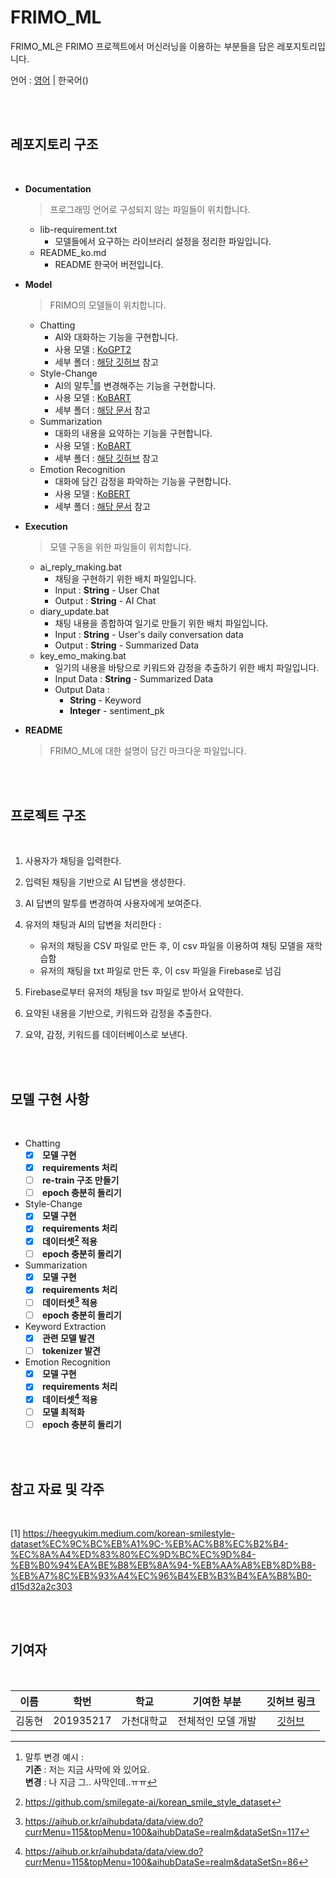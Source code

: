 # FRIMO_ML

FRIMO_ML은 FRIMO 프로젝트에서 머신러닝을 이용하는 부분들을 담은 레포지토리입니다.

언어 : [영어](https://github.com/Friend-for-Modern-people/FRIMO_ML/blob/main/README.md) | 한국어()

<br> <br>

## <b> 레포지토리 구조 </b>

<br>

* <b> Documentation </b>
    > 프로그래밍 언어로 구성되지 않는 파일들이 위치합니다.
    * lib-requirement.txt
        * 모델들에서 요구하는 라이브러리 설정을 정리한 파일입니다.
    * README_ko.md
        * README 한국어 버전입니다.
* <b> Model </b>
    > FRIMO의 모델들이 위치합니다.
    * Chatting
        * AI와 대화하는 기능을 구현합니다.
        * 사용 모델 : [KoGPT2](https://github.com/SKT-AI/KoGPT2)
        * 세부 폴더 : [해당 깃허브](https://github.com/haven-jeon/KoGPT2-chatbot) 참고
    * Style-Change
        * AI의 말투[^1]를 변경해주는 기능을 구현합니다.
        * 사용 모델 : [KoBART](https://github.com/SKT-AI/KoBART)
        * 세부 폴더 : [해당 문서]() 참고
    * Summarization
        * 대화의 내용을 요약하는 기능을 구현합니다.
        * 사용 모델 : [KoBART](https://github.com/SKT-AI/KoBART)
        * 세부 폴더 : [해당 깃허브](https://github.com/seujung/KoBART-summarization) 참고
    * Emotion Recognition
        * 대화에 담긴 감정을 파악하는 기능을 구현합니다.
        * 사용 모델 : [KoBERT]()
        * 세부 폴더 : [해당 문서]() 참고 

* <b> Execution </b>
    > 모델 구동을 위한 파일들이 위치합니다.
    * ai_reply_making.bat
        * 채팅을 구현하기 위한 배치 파일입니다.
        * Input : <b>String</b> - User Chat
        * Output : <b>String</b> - AI Chat
    * diary_update.bat
        * 채팅 내용을 종합하여 일기로 만들기 위한 배치 파일입니다.
        * Input : <b>String</b> - User's daily conversation data
        * Output : <b>String</b> - Summarized Data
    * key_emo_making.bat
        * 일기의 내용을 바탕으로 키워드와 감정을 추출하기 위한 배치 파일입니다.
        * Input Data : <b>String</b> - Summarized Data
        * Output Data : 
            * <b>String</b> - Keyword
            * <b>Integer</b> - sentiment_pk

* <b> README </b>
    > FRIMO_ML에 대한 설명이 담긴 마크다운 파일입니다.

<br> <br>

## <b> 프로젝트 구조 </b>

<br>

1. 사용자가 채팅을 입력한다.

2. 입력된 채팅을 기반으로 AI 답변을 생성한다.

3. AI 답변의 말투를 변경하여 사용자에게 보여준다.

4. 유저의 채팅과 AI의 답변을 처리한다 :
    * 유저의 채팅을 CSV 파일로 만든 후, 이 csv 파일을 이용하여 채팅 모델을 재학습함
    * 유저의 채팅을 txt 파일로 만든 후, 이 csv 파일을 Firebase로 넘김

5. Firebase로부터 유저의 채팅을 tsv 파일로 받아서 요약한다.

6. 요약된 내용을 기반으로, 키워드와 감정을 추출한다.

7. 요약, 감정, 키워드를 데이터베이스로 보낸다.

<br> <br>

## <b> 모델 구현 사항 </b>

<br>

* Chatting
    * [X] <b> 모델 구현 </b>
    * [X] <b> requirements 처리 </b>
    * [ ] <b> re-train 구조 만들기 </b>
    * [ ] <b> epoch 충분히 돌리기 </b>
* Style-Change
    * [X] <b> 모델 구현 </b>
    * [X] <b> requirements 처리 </b>
    * [X] <b> 데이터셋[^2] 적용 </b>
    * [ ] <b> epoch 충분히 돌리기 </b>
* Summarization
    * [X] <b> 모델 구현 </b>
    * [X] <b> requirements 처리 </b>
    * [ ] <b> 데이터셋[^3] 적용 </b>
    * [ ] <b> epoch 충분히 돌리기 </b>
* Keyword Extraction
    * [X] <b> 관련 모델 발견 </b>
    * [ ] <b> tokenizer 발견 </b>
* Emotion Recognition
    * [X] <b> 모델 구현 </b>
    * [X] <b> requirements 처리 </b>
    * [X] <b> 데이터셋[^4] 적용 </b>
    * [ ] <b> 모델 최적화 </b>
    * [ ] <b> epoch 충분히 돌리기 </b>

<br> <br>

## <b> 참고 자료 및 각주 </b>

<br>

[1] https://heegyukim.medium.com/korean-smilestyle-dataset%EC%9C%BC%EB%A1%9C-%EB%AC%B8%EC%B2%B4-%EC%8A%A4%ED%83%80%EC%9D%BC%EC%9D%84-%EB%B0%94%EA%BE%B8%EB%8A%94-%EB%AA%A8%EB%8D%B8-%EB%A7%8C%EB%93%A4%EC%96%B4%EB%B3%B4%EA%B8%B0-d15d32a2c303

[^1]: 말투 변경 예시 : <br>
<b>기존</b> : 저는 지금 사막에 와 있어요. <br>
<b>변경</b> : 나 지금 그.. 사막인데..ㅠㅠ

[^2]: https://github.com/smilegate-ai/korean_smile_style_dataset

[^3]: https://aihub.or.kr/aihubdata/data/view.do?currMenu=115&topMenu=100&aihubDataSe=realm&dataSetSn=117

[^4]: https://aihub.or.kr/aihubdata/data/view.do?currMenu=115&topMenu=100&aihubDataSe=realm&dataSetSn=86

<br> <br>

## <b> 기여자 </b>

<br>

| 이름 | 학번 | 학교 | 기여한 부분 | 깃허브 링크 |
| :---: | :---: | :---: | :---: | :---: |
|김동현 | 201935217 | 가천대학교 | 전체적인 모델 개발 | [깃허브](https://github.com/eastlighting1) |

